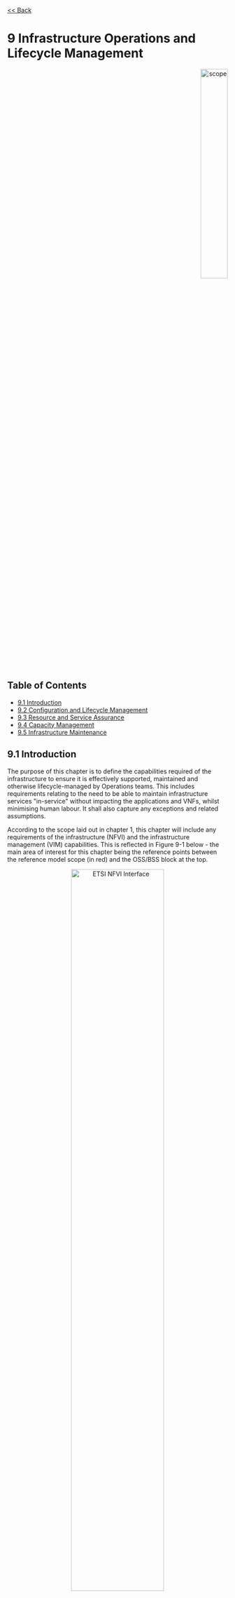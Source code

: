 [<< Back](../../ref_model)
# 9 Infrastructure Operations and Lifecycle Management
<p align="right"><img src="../figures/bogo_sdc.png" alt="scope" title="Scope" width="35%"/></p>

## Table of Contents
* [9.1 Introduction](#9.1)
* [9.2 Configuration and Lifecycle Management](#9.2)
* [9.3 Resource and Service Assurance](#9.3)
* [9.4 Capacity Management](#9.4)
* [9.5 Infrastructure Maintenance](#9.5)


<a name="9.1"></a>
## 9.1 Introduction

The purpose of this chapter is to define the capabilities required of the infrastructure to ensure it is effectively supported, maintained and otherwise lifecycle-managed by Operations teams.  This includes requirements relating to the need to be able to maintain infrastructure services "in-service" without impacting the applications and VNFs, whilst minimising human labour. It shall also capture any exceptions and related assumptions.

According to the scope laid out in chapter 1, this chapter will include any requirements of the infrastructure (NFVI) and the infrastructure management (VIM) capabilities. This is reflected in Figure 9-1 below - the main area of interest for this chapter being the reference points between the reference model scope (in red) and the OSS/BSS block at the top.

<p align="center"><img src="../figures/ch01_etsi_archi_mapping_v2.PNG" alt="ETSI NFVI Interface" title="ETSI NFVI Interface" width="65%"/></p>
<p align="center"><b>Figure 9-1:</b> ETSI NFVI Interface points.</p>

Note this may seem like a large overlap with the topics in Chapter 6, however that chapter focusses primarily on the interfaces provided by the VIM and NFVI to NFVM and NFV workloads, not the interfaces used to manage the NFVI and VIM themselves.

There are two main business operating frameworks that are commonly known and used across the Telecommunications industry related to the topics in this chaper:
- FCAPS (ISO model for network management)
- eTOM (TM Forum Business Process Framework (eTOM))

The chapters below roughly map to these frameworks as follows:

<table>
  <thead>
    <tr>
      <th>Chapter Name</th>
      <th>FCAPS</th>
      <th>eTOM</th>
    </tr>
  </thead>
  <tbody>
    <tr>
      <td>Configuration and Lifecycle Management</td>
      <td>Configuration</td>
      <td>Fulfilment</td>
    </tr>
    <tr>
      <td rowspan=2>Resource and Service Assurance</td>
      <td>Performance</td>
      <td rowspan=2>Assurance</td>
    </tr>
    <tr>
      <td>Fault</td>
    </tr>
    <tr>
      <td>Capacity Management</td>
      <td>Configuration</td>
      <td>Fulfilment</td>
    </tr>
    <tr>
      <td>Infrastructure Maintenance</td>
      <td>Performance</td>
      <td>Assurance</td>
    </tr>
  </tbody>
</table>
<p align="center"><b>Table 9-1:</b> Operating Frameworks</p>

<a name="9.2"></a>
## 9.2 Configuration and Lifecycle Management

Configuration management is concerned with defining the configuration of infrastructure and its components, and tracking (observing) the running configuration of that infrastructure and any changes that take place. Modern configuration management practices such as desired state configuration management also mean that any changes from the desired state that are observed (aka the delta) are rectified by an orchestration / fulfilment component of the configuration management system. This "closed loop" mitigates against configuration drift in the infrastructure and its components. Our recommendation is to keep these closed loops as small as possible to reduce complexity and risk of error. Figure 9-2 shows the configuration management "loop" and how this relates to lifecycle management.

<p align="center"><img src="../figures/ch09_config_mgmt.png" alt="Configuration and Lifecycle Management" title="Configuration and Lifecycle Management" width="65%"/></p>
<p align="center"><b>Figure 9-2:</b> Configuration and Lifecycle Management</p>

The initial desired state might be for 10 hosts with a particular set of configuration attributes, including the version of the hypervisor and any management agents. The configuration management system will take that as input (1) and configure the infrastructure as required (2). It will then observe the current state periodically over time (3) and in the case of a difference between the desired state and the observed state it will calculate the delta (4) and re-configure the infrastructure (5). For each lifecycle stage (create, update, delete) this loop takes place - for example if an update to the hypervisor version is defined in the desried state, the configuration management system will calculate the delta (e.g. v1 --> v2) and re-configure the infrastructure as required.

However, the key requirements for the infrastructure and infrastructure management are those interfaces and reference points in the red box - where configuration is **set**, and where it is **observed**. Table 9-1 lists the main components and capabilities required in order to manage the configuration and lifecycle of those components.

<table>
  <thead>
    <tr>
      <th>Component</th>
      <th>set / observe</th>
      <th>Capability</th>
      <th>Example</th>
    </tr>
  </thead>
  <tbody>
    <tr>
      <td rowspan=6>Infrastructure Management (VIM) Software</td>
      <td rowspan=3>Set</td>
      <td>Target software / firmware version</td>
      <td>VIM software: v1.2.1</td>
    </tr>
    <tr>
      <td>Desired configuration attribute</td>
      <td>dhcp_lease_time: 86400</td>
    </tr>
    <tr>
      <td>Desired component quantities</td>
      <td># hypervisor hosts: 10</td>
    </tr>
    <tr>
      <td rowspan=3>Observe</td>
      <td>Observed software / firmware version</td>
      <td>VIM software: v1.2.1</td>
    </tr>
    <tr>
      <td>Observed configuration attribute</td>
      <td>dhcp_lease_time: 86400</td>
    </tr>
    <tr>
      <td>Observed component quantities</td>
      <td># hypervisor hosts: 10</td>
    </tr>
    <tr>
      <td rowspan=6>Infrastructure (NFVI) Software</td>
      <td rowspan=3>Set</td>
      <td>Target software version</td>
      <td>Hypervisor software: v3.4.1</td>
    </tr>
    <tr>
      <td>Desired configuration attribute</td>
      <td>management_int: eth0</td>
    </tr>
    <tr>
      <td>Desired component quantities</td>
      <td># NICs for data: 6</td>
    </tr>
    <tr>
      <td rowspan=3>Observe</td>
      <td>Observed software / firmware version</td>
      <td>Hypervisor software: v3.4.1</td>
    </tr>
    <tr>
      <td>Observed configuration attribute</td>
      <td>management_int: eth0</td>
    </tr>
    <tr>
      <td>Observed component quantities</td>
      <td># NICs for data: 6</td>
    </tr>
    <tr>
      <td rowspan=4>Infrastructure Hardware</td>
      <td rowspan=2>Set</td>
      <td>Target software / firmware version</td>
      <td>Storage controller firmware: v10.3.4</td>
    </tr>
    <tr>
      <td>Desired configuration attribute</td>
      <td>Virtual disk 1: RAID1 [HDD1, HDD2]</td>
    </tr>
    <tr>
      <td rowspan=2>Observe</td>
      <td>Observed software / firmware version</td>
      <td>Storage controller firmware: v10.3.4</td>
    </tr>
    <tr>
      <td>Observed configuration attribute</td>
      <td>Virtual disk 1: RAID1 [HDD1, HDD2]</td>
    </tr>
  </tbody>
</table>
<p align="center"><b>Table 9-2:</b> Configuration and Lifecycle Management Capabilities</p>

This leads to the following table (Table 9-3) which defines the standard interfaces that should be made available by the infrastructure and infrastructure management (VIM) components to allow for successful Configuration Management.

| Component | Interface Standard | Link |
| --- | --- | --- |
| Infrastructure Management | ... | ... |
| Infrastructure Software | ... | ... |
| Infrastructure Hardware | Redfish API | [DMTF Specification](https://www.dmtf.org/standards/redfish) |

<p align="center"><b>Table 9-3:</b> Interface Standards for Configuration Management</p>

<a name="9.3"></a>
## 9.3 Resource and Service Assurance

This is a placeholder for Resource and Service Assurance requirements. e.g.
- monitoring, logging and alerting of individual components/resources (e.g. a single host)
- monitoring, logging and alerting of an infrastructure service (e.g. NFVI in a region/location)
- ability to detect and deal with rogue workloads
- ability to detect and deal with defective components
- closing the loop with orchestration to perform healing activities based on events / configuration management input
- effective telemetry/event streams for enhanced decision making by assurance systems
- etc.

Note: chapter 4 includes monitoring metrics

<a name="9.4"></a>
## 9.4 Capacity Management

This is a placeholder for Capacity Management requirements. e.g.
- effective telemetry and events to allow for data-driven decisions
- ability to include application metrics/events?
- etc.

<a name="9.5"></a>
## 9.5 Infrastructure Maintenance

This is a placeholder for Infrastructure Maintenance requirements. e.g.

- ability to drain hosts
- ability to update control plane before host agents etc.
- ability to
